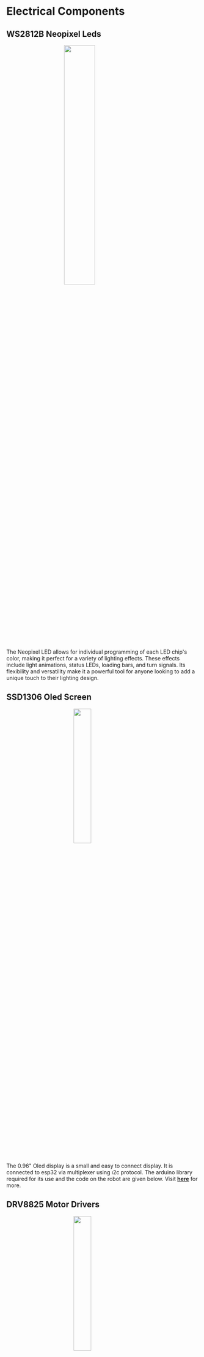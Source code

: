 # Electrical Components

## WS2812B Neopixel Leds 
<img style="width:40%; margin-left:auto; margin-right:auto; display:block" src="https://raw.githubusercontent.com/robolaunch/cloudy/docs/docs/images/neopixel_led.jpg" />

The Neopixel LED allows for individual programming of each LED chip's color, making it perfect for a variety of lighting effects. These effects include light animations, status LEDs, loading bars, and turn signals. Its flexibility and versatility make it a powerful tool for anyone looking to add a unique touch to their lighting design.

##  SSD1306 Oled Screen

<img style="width:30%; margin-left:auto; margin-right:auto; display:block"  src="https://raw.githubusercontent.com/robolaunch/cloudy/docs/docs/images/ssd1306_oled_screen.jpg"/>

The 0.96" Oled display is a small and easy to connect display. It is connected to esp32 via multiplexer using ı2c protocol. The arduino library required for its use and the code on the robot are given below. Visit [**here**](https://github.com/adafruit/Adafruit_SSD1306) for more.


##  DRV8825 Motor Drivers
<img style="width:30%; margin-left:auto; margin-right:auto; display:block" src="https://raw.githubusercontent.com/robolaunch/cloudy/docs/docs/images/drv8825.jpg"/>

Stepper motors are controlled by stepper motor drivers and there are large and small versions of them. Since cloudy is a small robot here, drivers such as a4988, tmc2209, drv8825, which are also used in tools such as 3D printers, were preferred. DRV8825 model driver has been selected due to Arduino cnc shield compatibility, ability to work with high current and works silent.

<img style="width:30%; margin-left:auto; margin-right:auto; display:block" src="https://raw.githubusercontent.com/robolaunch/cloudy/docs/docs/images/drv8825_pinout.jpg"/>

**Features**<br/>
* PWM Microstepping Stepper Motor Driver<br/>
* 8.2-V to 45-V Operating Supply Voltage Range<br/>
* Simple STEP/DIR Interface<br/>
* Up to 1/32 Microstepping
* Silent Working
* 2.5A x 2 Maximum Drive Current at 24 V<br/>


**Vref Settings**
<img style="width:30%; margin-left:auto; margin-right:auto; display:block" src="https://raw.githubusercontent.com/robolaunch/cloudy/docs/docs/images/vref_setting.png"/>

The Vref voltage sets the current of the driver. You should adjust this setting according to the current characteristics of your motor and your purpose. The Vref voltage increases in direct proportion to the driver current. If you increase the driver current too much, the motor will run with more torque, but the driver and motor will draw excessive power and heat up. If the drive current is low, it will cause less electricity consumption, but the torque of the motor, that is, the carrying capacity, will decrease.

The drv8825 default Vref voltage is around ```1.0V```, is enought to the drive robot clearly, but if you want to carry 30KG with the robot, you need to increase the vref voltage to ```2.0V```. The fan in the electronic box will prevent the motor driver from overheating.
 
## Ibus Receiver Flysky ia6b

<img style="width:30%; margin-left:auto; margin-right:auto; display:block" src="https://raw.githubusercontent.com/robolaunch/cloudy/docs/docs/images/flysky_ia6b.jpg"/>

An rc system with flysky ibus protocol has been chosen due to its easy availability, simplicity, durability and easy software programming. Flysky i6, i6X, i6S controllers are compatible as ibus-compatible. Since the ibus pin sends data to the microcontroller, it works by connecting to one of the serial rx pins.

For alternative you can use other ibus receivers; Flysky x6b, Flysky ia10b, FS-rx2a, Uruav ux14, Flit10.
